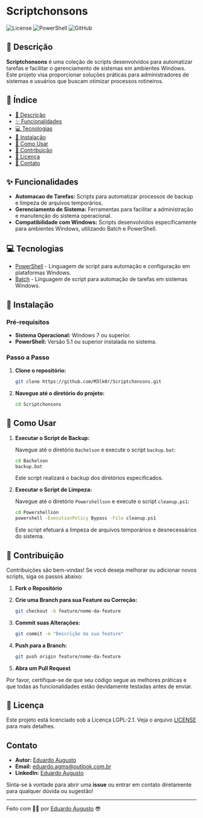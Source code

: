# Scriptchonsons

![License](https://img.shields.io/badge/license-LGPL--2.1-blue.svg)
![PowerShell](https://img.shields.io/badge/language-PowerShell-blue)
![GitHub](https://img.shields.io/github/license/M3lk0r/Scriptchonsons)

## 🎯 Descrição

**Scriptchonsons** é uma coleção de scripts desenvolvidos para automatizar tarefas e facilitar o gerenciamento de sistemas em ambientes Windows. Este projeto visa proporcionar soluções práticas para administradores de sistemas e usuários que buscam otimizar processos rotineiros.

## 📝 Índice

- [🎯 Descrição](#-descrição)
- [✨ Funcionalidades](#-funcionalidades)
- [💻 Tecnologias](#-tecnologias)
- [🔧 Instalação](#-instalação)
- [🚀 Como Usar](#-como-usar)
- [🤝 Contribuição](#-contribuição)
- [🐜 Licença](#-licença)
- [💋 Contato](#-contato)

## ✨ Funcionalidades

- **Automacao de Tarefas:** Scripts para automatizar processos de backup e limpeza de arquivos temporários.
- **Gerenciamento de Sistema:** Ferramentas para facilitar a administração e manutenção do sistema operacional.
- **Compatibilidade com Windows:** Scripts desenvolvidos especificamente para ambientes Windows, utilizando Batch e PowerShell.

## 💻 Tecnologias

- [PowerShell](https://docs.microsoft.com/pt-br/powershell/) - Linguagem de script para automação e configuração em plataformas Windows.
- [Batch](https://docs.microsoft.com/pt-br/windows-server/administration/windows-commands/windows-commands) - Linguagem de script para automação de tarefas em sistemas Windows.

## 🔧 Instalação

### Pré-requisitos

- **Sistema Operacional:** Windows 7 ou superior.
- **PowerShell:** Versão 5.1 ou superior instalada no sistema.

### Passo a Passo

1. **Clone o repositório:**

   ```bash
   git clone https://github.com/M3lk0r/Scriptchonsons.git
   ```

2. **Navegue até o diretório do projeto:**

   ```bash
   cd Scriptchonsons
   ```

## 🚀 Como Usar

1. **Executar o Script de Backup:**

   Navegue até o diretório `Bachelson` e execute o script `backup.bat`:

   ```bash
   cd Bachelson
   backup.bat
   ```

   Este script realizará o backup dos diretórios especificados.

2. **Executar o Script de Limpeza:**

   Navegue até o diretório `Powershellson` e execute o script `cleanup.ps1`:

   ```bash
   cd Powershellson
   powershell -ExecutionPolicy Bypass -File cleanup.ps1
   ```

   Este script efetuará a limpeza de arquivos temporários e desnecessários do sistema.

## 🤝 Contribuição

Contribuições são bem-vindas! Se você deseja melhorar ou adicionar novos scripts, siga os passos abaixo:

1. **Fork o Repositório**
2. **Crie uma Branch para sua Feature ou Correção:**

   ```bash
   git checkout -b feature/nome-da-feature
   ```

3. **Commit suas Alterações:**

   ```bash
   git commit -m "Descrição da sua feature"
   ```

4. **Push para a Branch:**

   ```bash
   git push origin feature/nome-da-feature
   ```

5. **Abra um Pull Request**

Por favor, certifique-se de que seu código segue as melhores práticas e que todas as funcionalidades estão devidamente testadas antes de enviar.

## 🐜 Licença

Este projeto está licenciado sob a Licença LGPL-2.1. Veja o arquivo [LICENSE](LICENSE) para mais detalhes.

## Contato

- **Autor:** [Eduardo Augusto](https://github.com/M3lk0r)
- **Email:** eduardo.agms@outlook.com.br
- **LinkedIn:** [Eduardo Augusto](https://www.linkedin.com/in/eduardo-augusto-gomes-299175105)

Sinta-se à vontade para abrir uma **issue** ou entrar em contato diretamente para qualquer dúvida ou sugestão!

---

Feito com 😶‍🌫️ por [Eduardo Augusto](https://github.com/M3lk0r) 😎

